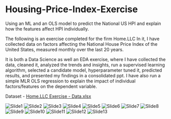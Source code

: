 # Housing-Price-Index-Exercise
Using an ML and an OLS model to predict the National US HPI and explain how the features affect HPI individually.

The following is an exercise completed for the firm Home.LLC
In it, I have collected data on factors affecting the National House Price Index of the United States, measured monthly over the last 20 years.

It is both a Data Science as well an EDA exercise, where I have collected the data, cleaned it, analyzed the trends and insights, run a supervised learning algorithm, selected a candidate model, hyperparameter tuned it, predicted results, and presented my findings in a consolidated ppt.
I have also run a simple MLR OLS regression to explain the impact of individual factors/features on the dependent variable.

Dataset - [Home.LLC Exercise - Data.xlsx](https://github.com/BalaniJ/Housing-Price-Index-Exercise/files/12732616/Home.LLC.Exercise.-.Data.xlsx)

![Slide1](https://github.com/BalaniJ/Housing-Price-Index-Exercise/assets/97068370/048aa723-7b12-4913-88a7-6432574246e8)
![Slide2](https://github.com/BalaniJ/Housing-Price-Index-Exercise/assets/97068370/565c01c9-6382-478d-a71b-7f10f9a5fb89)
![Slide3](https://github.com/BalaniJ/Housing-Price-Index-Exercise/assets/97068370/f51cba35-0a9d-4d66-96e7-b707250084fa)
![Slide4](https://github.com/BalaniJ/Housing-Price-Index-Exercise/assets/97068370/b5f42047-5cf1-40e9-80d9-e187c65563db)
![Slide5](https://github.com/BalaniJ/Housing-Price-Index-Exercise/assets/97068370/18dc97c5-44be-471e-851f-cd20d2641724)
![Slide6](https://github.com/BalaniJ/Housing-Price-Index-Exercise/assets/97068370/34a093c9-a9be-4d36-b57a-1844bab3bc47)
![Slide7](https://github.com/BalaniJ/Housing-Price-Index-Exercise/assets/97068370/f9258d7d-ee91-42d3-83e1-42bc3b7ac403)
![Slide8](https://github.com/BalaniJ/Housing-Price-Index-Exercise/assets/97068370/44b2ea9c-74bc-4542-9bb8-73e5831ade77)
![Slide9](https://github.com/BalaniJ/Housing-Price-Index-Exercise/assets/97068370/d1976e39-a4a7-42fd-83f2-48181b0789f3)
![Slide10](https://github.com/BalaniJ/Housing-Price-Index-Exercise/assets/97068370/6a4b4ce1-24a5-469f-ba53-7594b361575a)
![Slide11](https://github.com/BalaniJ/Housing-Price-Index-Exercise/assets/97068370/1cc0cf2d-2b76-4d2c-b583-bcd44c2d43c8)
![Slide12](https://github.com/BalaniJ/Housing-Price-Index-Exercise/assets/97068370/6dfd3f78-22f8-4316-a8e5-30d19cc45e3f)
![Slide13](https://github.com/BalaniJ/Housing-Price-Index-Exercise/assets/97068370/7598632b-cf69-47da-a715-8438a0c6c930)
